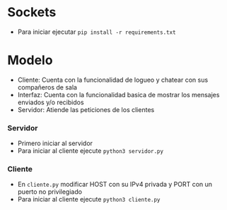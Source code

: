 # Sockets
* Para iniciar ejecutar `pip install -r requirements.txt`

# Modelo
* Cliente: Cuenta con la funcionalidad de logueo y chatear con sus compañeros de sala
* Interfaz: Cuenta con la funcionalidad basica de mostrar los mensajes enviados y/o recibidos
* Servidor: Atiende las peticiones de los clientes

### Servidor
* Primero iniciar al servidor
* Para iniciar al cliente ejecute `python3 servidor.py`

### Cliente
* En `cliente.py` modificar HOST con su IPv4 privada y PORT con un puerto no privilegiado
* Para iniciar al cliente ejecute `python3 cliente.py` 

